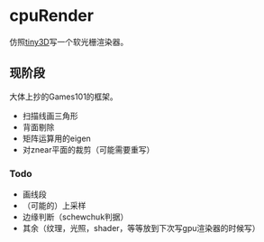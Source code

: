 # cpuRender

仿照[tiny3D](https://github.com/sdlwlxf1/tinyEngine)写一个软光栅渲染器。

## 现阶段

大体上抄的Games101的框架。
- 扫描线画三角形
- 背面剔除
- 矩阵运算用的eigen
- 对znear平面的裁剪（可能需要重写）

### Todo

- 画线段
- （可能的）上采样
- 边缘判断（schewchuk判据）
- 其余（纹理，光照，shader，等等放到下次写gpu渲染器的时候写）